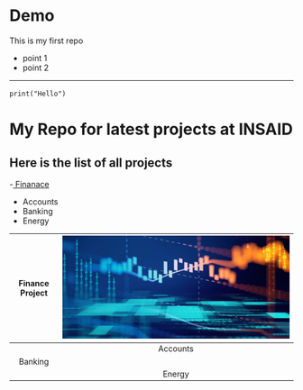 # Demo

This is my first repo 

- point 1
- point 2

___

```
print("Hello")

```

# My Repo for latest projects at INSAID

## Here is the list of all projects
-[ Finanace](https://github.com/bravi29/Demo/tree/master/Finance-Project " Finanace")
- Accounts
- Banking
- Energy


|  Finance Project |[![]( https://raw.githubusercontent.com/bravi29/Demo/master/images/5-0_finance_1366%5B1%5D.jpg)]( https://raw.githubusercontent.com/bravi29/Demo/master/images/5-0_finance_1366%5B1%5D.jpg)   |
| :------------: | :------------: |
| |   Accounts  |
|   Banking|   |
|   |  Energy |

